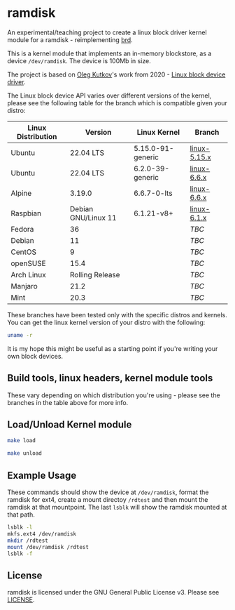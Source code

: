 # ramdisk

An experimental/teaching project to create a linux block driver kernel module for a ramdisk - reimplementing [brd](https://docs.kernel.org/admin-guide/blockdev/ramdisk.html).

This is a kernel module that implements an in-memory blockstore, as a device `/dev/ramdisk`. The device is 100Mb in size.

The project is based on [Oleg Kutkov](https://olegkutkov.me/)'s work from 2020 - [Linux block device driver](https://olegkutkov.me/2020/02/10/linux-block-device-driver/).

The Linux block device API varies over different versions of the kernel, please see the following table for the branch which is compatible given your distro:

| Linux Distribution | Version             | Linux Kernel      | Branch                                   |
|--------------------|---------------------|-------------------|------------------------------------------|
| Ubuntu             | 22.04 LTS           | 5.15.0-91-generic | [linux-5.15.x](../../tree/linux-5.15.x)  |
| Ubuntu             | 22.04 LTS           | 6.2.0-39-generic  | [linux-6.6.x](../../tree/linux-6.2.x)    |
| Alpine             | 3.19.0              | 6.6.7-0-lts       | [linux-6.6.x](../../tree/linux-6.6.x)    |
| Raspbian           | Debian GNU/Linux 11 | 6.1.21-v8+        | [linux-6.1.x](../../tree/linux-6.1.x)    |
| Fedora             | 36                  |                   | *TBC*                                    |
| Debian             | 11                  |                   | *TBC*                                    |
| CentOS             | 9                   |                   | *TBC*                                    |
| openSUSE           | 15.4                |                   | *TBC*                                    |
| Arch Linux         | Rolling Release     |                   | *TBC*                                    |
| Manjaro            | 21.2                |                   | *TBC*                                    |
| Mint               | 20.3                |                   | *TBC*                                    |

These branches have been tested only with the specific distros and kernels. You can get the linux kernel version of your distro with the following:

```bash
uname -r
```

It is my hope this might be useful as a starting point if you're writing your own block devices.

## Build tools, linux headers, kernel module tools

These vary depending on which distribution you're using - please see the branches in the table above for more info.

## Load/Unload Kernel module

```bash
make load
```

```bash
make unload
```

## Example Usage

These commands should show the device at `/dev/ramdisk`, format the ramdisk for ext4, create a mount directoy `/rdtest` and then mount the ramdisk at that mountpoint. The last `lsblk` will show the ramdisk mounted at that path.

```bash
lsblk -l
mkfs.ext4 /dev/ramdisk
mkdir /rdtest
mount /dev/ramdisk /rdtest
lsblk -f
```

## License

ramdisk is licensed under the GNU General Public License v3. Please see [LICENSE](LICENSE).

